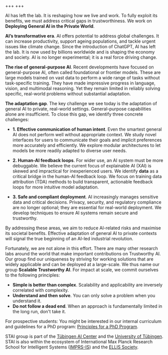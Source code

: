 +++
+++

AI has left the lab. It is reshaping how we live and work. To fully exploit its benefits, we must address critical gaps in trustworthiness. We work on **Deploying General AI in the Private World**.

**AI’s transformative era**. AI offers potential to address global challenges. It can increase productivity, support ageing populations, and tackle urgent issues like climate change. Since the introduction of ChatGPT, AI has left the lab. It is now used by billions worldwide and is shaping the economy and society. AI is no longer experimental; it is a real force driving change.

**The rise of general-purpose AI**. Recent developments have focused on general-purpose AI, often called foundational or frontier models. These are large models trained on vast data to perform a wide range of tasks without task-specific training. They have made impressive progress in language, vision, and multimodal reasoning. Yet they remain limited in reliably solving specific, real-world problems without substantial adaptation.


**The adaptation gap**. The key challenge we see today is the adaptation of general AI to private, real-world settings. General-purpose capabilities alone are insufficient. To close this gap, we identify three concrete challenges:

- **1. Effective communication of human intent**. Even the smartest general AI does not perform well without appropriate context. We study novel interfaces for users to communicate their goals and implicit preferences more accurately and efficiently. We explore modular architectures to let models be more readily adapted to diverse user needs.

- **2. Human-AI feedback loops**. For wider use, an AI system must be more debuggable. We believe the current focus of explainable AI (XAI) is skewed and impractical for inexperienced users. We identify **data** as a critical bridge in the human-AI feedback loop. We focus on training data attribution (TDA) methods to build transparent, actionable feedback loops for more intuitive model adaptation.

- **3. Safe and compliant deployment**. 
AI increasingly manages sensitive data and critical decisions. Privacy, security, and regulatory compliance are no longer optional; they are essential for real-world deployment. We develop techniques to ensure AI systems remain secure and trustworthy.

By addressing these areas, we aim to reduce AI-related risks and maximise its societal benefits. Effective adaptation of general AI to private contexts will signal the true beginning of an AI-led industrial revolution.

Fortunately, we are not alone in this effort. There are many other research labs around the world that make important contributions on Trustworthy AI. Our group find our uniqueness by striving for working solutions that are widely applicable and can be deployed at a large-scale. We thus name our group **Scalable Trustworthy AI**. For impact at scale, we commit ourselves to the following principles:

- **Simple is better than complex**. Scalability and applicability are inversely correlated with complexity.
- **Understand and then solve**. You can only solve a problem when you understand it.
- **Do not follow a dead end**. When an approach is fundamentally limited in the long run, don't take it.

For prospective students: You might be interested in our internal curriculum and guidelines for a PhD program: [Principles for a PhD Program](https://github.com/coallaoh/Principles/tree/main/principles/phd).

STAI group is part of the [Tübingen AI Center](https://tuebingen.ai/) and the [University of Tübingen](https://uni-tuebingen.de/). STAI is also within the ecosystem of International Max Planck Research School for Intelligent Systems ([IMPRS-IS](https://imprs.is.mpg.de/)) and the [ELLIS Society](https://ellis.eu/).
